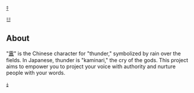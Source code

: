 <a name="about" href="#top">⤉</a>

☳

## About

"[靁][1]" is the Chinese character for "thunder," symbolized by rain over the fields. In Japanese, thunder is "kaminari," the cry of the gods. This project aims to empower you to project your voice with authority and nurture people with your words.

[⤈][2]

[1]: https://en.wiktionary.org/wiki/%E9%9D%81
[2]: #internals